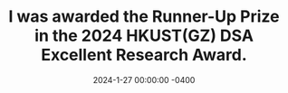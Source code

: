 ---
title: "I was awarded the Runner-Up Prize in the 2024 HKUST(GZ) DSA Excellent Research Award."
date: 2024-1-27 00:00:00 -0400
---